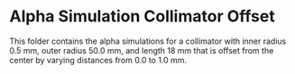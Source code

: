 # Alpha Simulation Collimator Offset
This folder contains the alpha simulations for a collimator with inner radius 0.5 mm, outer radius 50.0 mm, and length 18 mm that is offset from the center by varying distances from 0.0 to 1.0 mm.